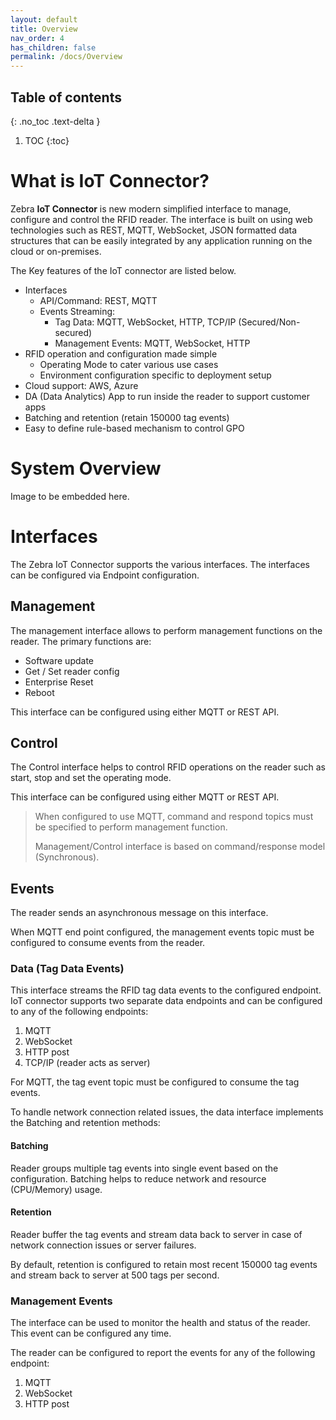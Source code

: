 ```yaml
---
layout: default
title: Overview
nav_order: 4
has_children: false
permalink: /docs/Overview
---
```




## Table of contents
{: .no_toc .text-delta }

1. TOC
{:toc}


# What is IoT Connector?

Zebra **IoT Connector** is new modern simplified interface to manage, configure and control the RFID reader.  The interface is built on using web technologies such as REST, MQTT, WebSocket, JSON formatted data structures that can be easily integrated by any application running on the cloud or on-premises. 

The Key features of the IoT connector are listed below.

 - Interfaces
	 - API/Command: REST, MQTT 
	 - Events Streaming:
		 - Tag Data: MQTT, WebSocket, HTTP, TCP/IP (Secured/Non-secured)
		 - Management Events: MQTT, WebSocket, HTTP
 - RFID operation and configuration made simple
	 - Operating Mode to cater various use cases
	 - Environment configuration specific to deployment setup
 - Cloud support: AWS, Azure
 - DA (Data Analytics) App to run inside the reader to support customer apps
 - Batching and retention (retain 150000 tag events)
 - Easy to define rule-based mechanism to control GPO 
 

# System Overview
 
Image to be embedded here.
 
# Interfaces
The Zebra IoT Connector supports the various interfaces. The interfaces can be configured via Endpoint configuration. 

## Management
The management interface allows to perform management functions on the reader. The primary functions are:

 - Software update
 - Get / Set reader config
 - Enterprise Reset
 - Reboot
  
This interface can be configured using either MQTT or REST API.

## Control
The Control interface helps to control RFID operations on the reader such as start, stop and set the operating mode.

This interface can be configured using either MQTT or REST API.

> When configured to use MQTT, command and respond topics must be specified to perform management function.
> 
> Management/Control interface is based on command/response model (Synchronous). 
 

## Events 
The reader sends an asynchronous message on this interface.  

When MQTT end point configured, the management events topic must be configured to consume events from the reader.

### Data (Tag Data Events)
This interface streams the RFID tag data events to the configured endpoint.  IoT connector supports two separate data endpoints and can be configured to any of the following endpoints:
 1. MQTT
 2. WebSocket
 3. HTTP post
 4. TCP/IP (reader acts as server)

For MQTT, the tag event topic must be configured to consume the tag events.

To handle network connection related issues, the data interface implements the Batching and retention methods:

#### Batching
Reader groups multiple tag events into single event based on the configuration. Batching helps to reduce network and resource (CPU/Memory) usage. 

#### Retention
Reader buffer the tag events and stream data back to server in case of network connection issues or server failures. 

By default, retention is configured to retain most recent 150000 tag events and stream back to server at 500 tags per second.

### Management Events
The interface can be used to monitor the health and status of the reader.  This event can be configured any time. 

The reader can be configured to report the events for any of the following endpoint:

 1. MQTT
 2. WebSocket
 3. HTTP post
 
